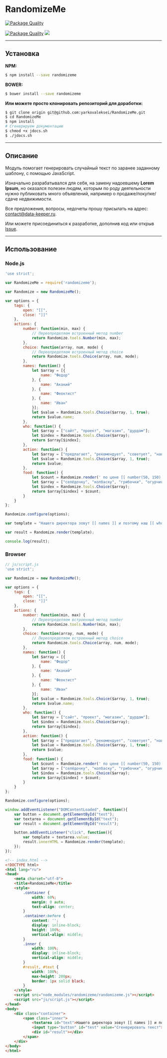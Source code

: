 # RandomizeMe

[![Package Quality](http://npm.packagequality.com/badge/randomizeme.png)](http://packagequality.com/#?package=randomizeme)

[![Package Quality](http://npm.packagequality.com/shield/randomizeme.svg)](http://packagequality.com/#?package=randomizeme)  ![](https://david-dm.org/yarkovaleksei/RandomizeMe.svg)

- - -
## Установка

**NPM:**

```bash
$ npm install --save randomizeme
```

**BOWER:**

```bash
$ bower install --save randomizeme
```

**Или можете просто клонировать репозиторий для доработки:**

```bash
$ git clone origin git@github.com:yarkovaleksei/RandomizeMe.git
$ cd RandomizeMe
$ npm install
# Сгенерируем документацию
$ chmod +x jdocs.sh
$ ./jdocs.sh
```

- - -
## Описание

Модуль помогает генерировать случайный текст по заранее заданному шаблону, с помощью JavaScript. 

Изначально разрабатывался для себя, на замену надоевшему **Lorem Ipsum**, но оказался полезен людям, которым по роду деятельности нужно публиковать много объявлений, например о продаже/покупке/сдаче недвижимости.

Все предложения, вопросы, недочеты прошу присылать на адрес: [contact@data-keeper.ru](mailto:contact@data-keeper.ru).

Или можете присоединиться к разработке, дополнив код или открыв [Issue](https://github.com/yarkovaleksei/RandomizeMe/issues).

- - -
## Использование

### Node.js

```javascript
'use strict';

var RandomizeMe = require('randomizeme');

var Randomize = new RandomizeMe();

var options = {
    tags: {
        open: "[[",
        close: "]]"
    },
    actions: {
        number: function(min, max) {
            // Переопределяем встроенный метод number
            return Randomize.tools.Number(min, max);
        },
        choice: function(array, num, mode) {
            // Переопределяем встроенный метод choice
            return Randomize.tools.Choice(array, num, mode);
        },
        names: function() {
            let $array = [{
                name: "Федор"
            }, {
                name: "Акакий"
            }, {
                name: "Феоктист"
            }, {
                name: "Иван"
            }];
            let $value = Randomize.tools.Choice($array, 1, true);
            return $value.name;
        },
        who: function() {
            let $array = ["сайт", "проект", "магазин", "дурдом"];
            let $index = Randomize.tools.Choice($array);
            return $array[$index];
        },
        action: function() {
            let $array = ["предлагает", "рекомендует", "советует", "навязывает"];
            let $value = Randomize.tools.Choice($array, 1, true);
            return $value;
        },
        food: function() {
            let $count = Randomize.render(' по цене [[ number(50, 150) ]] р. за [[ number(1, 10) ]] [[ choice(["кг", "г", "шт"], 1, true) ]]');
            let $array = ["селёдочку", "колбаску", "грибочки", "огурчики"];
            let $index = Randomize.tools.Choice($array);
            return $array[$index] + $count;
        }
    }
};

Randomize.configure(options);

var template = "Нашего директора зовут [[ names ]] и поэтому наш [[ who ]] [[ action ]] вам [[ food ]].";

var result = Randomize.render(template);

console.log(result);
```

### Browser

```javascript
// js/script.js
'use strict';

var Randomize = new RandomizeMe();

var options = {
    tags: {
        open: "[[",
        close: "]]"
    },
    actions: {
        number: function(min, max) {
            // Переопределяем встроенный метод number
            return Randomize.tools.Number(min, max);
        },
        choice: function(array, num, mode) {
            // Переопределяем встроенный метод choice
            return Randomize.tools.Choice(array, num, mode);
        },
        names: function() {
            let $array = [{
                name: "Федор"
            }, {
                name: "Акакий"
            }, {
                name: "Феоктист"
            }, {
                name: "Иван"
            }];
            let $value = Randomize.tools.Choice($array, 1, true);
            return $value.name;
        },
        who: function() {
            let $array = ["сайт", "проект", "магазин", "дурдом"];
            let $index = Randomize.tools.Choice($array);
            return $array[$index];
        },
        action: function() {
            let $array = ["предлагает", "рекомендует", "советует", "навязывает"];
            let $value = Randomize.tools.Choice($array, 1, true);
            return $value;
        },
        food: function() {
            let $count = Randomize.render(' по цене [[ number(50, 150) ]] р. за [[ number(1, 10) ]] [[ choice(["кг", "г", "шт"], 1, true) ]]');
            let $array = ["селёдочку", "колбаску", "грибочки", "огурчики"];
            let $index = Randomize.tools.Choice($array);
            return $array[$index] + $count;
        }
    }
};

Randomize.configure(options);

window.addEventListener("DOMContentLoaded", function(){
    var button = document.getElementById("test");
    var textarea = document.getElementById("text");
    var result = document.getElementById("result");

    button.addEventListener("click", function(){
        var template = textarea.value;
        result.innerHTML = Randomize.render(template);
    });
});
```

```html
<!-- index.html -->
<!DOCTYPE html>
<html lang="ru">
<head>
    <meta charset="utf-8">
    <title>RandomizeMe</title>
    <style>
        .container {
            width: 60%;
            margin: 0 auto;
            text-align: center;
        }
        .container:before {
            content: '';
            display: inline-block;
            height: 100%;
            vertical-align: middle;
        }
        .inner {
            width: 100%;
            display: inline-block;
            vertical-align: middle;
        }
        #result, #text {
            width: 100%;
            max-height: 200px;
            border: 1px solid black;
        }
    </style>
    <script src="node_modules/randomizeme/randomizeme.js"></script>
    <script src="js/script.js"></script>
</head>
<body>
    <div class="container">
        <span class="inner">
            <textarea id="text">Нашего директора зовут [[ names ]] и поэтому наш [[ who ]] [[ action ]] вам [[ food ]].</textarea>
            <input type="button" id="test" value="Сгенерировать текст">
            <div id="result"></div>
        </span>
    </div>
</body>
</html>
```
